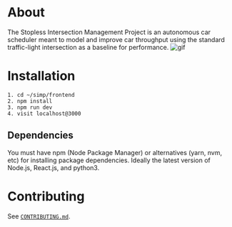 
# About

The Stopless Intersection Management Project is an autonomous car scheduler meant to model and improve car throughput using the standard traffic-light intersection as a baseline for performance. 
![gif](sim.gif)

# Installation
```
1. cd ~/simp/frontend
2. npm install
3. npm run dev
4. visit localhost@3000
```
## Dependencies
You must have npm (Node Package Manager) or alternatives (yarn, nvm, etc) for installing package dependencies. Ideally the latest version of Node.js, React.js, and python3.

# Contributing

See [`CONTRIBUTING.md`](./CONTRIBUTING.md).
